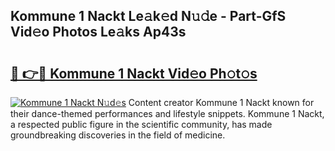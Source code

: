 ## Kommune 1 Nackt Le𝚊k𝚎d N𝚞𝚍e - Part-GfS Vid𝚎o Photos Le𝚊ks Ap43s

# <h2><a href="http://fb52mrh.evod.top/?m=Kommune+1+Nackt">🔗 👉🔴 Kommune 1 Nackt Vid𝚎o Ph𝚘t𝚘s</a></h2>

[![Kommune 1 Nackt N𝚞d𝚎s](https://i.imgur.com/8V9OHl7.gif)](http://fb52mrh.evod.top/?m=Kommune+1+Nackt)
Content creator Kommune 1 Nackt known for their dance-themed performances and lifestyle snippets. Kommune 1 Nackt, a respected public figure in the scientific community, has made groundbreaking discoveries in the field of medicine. 
